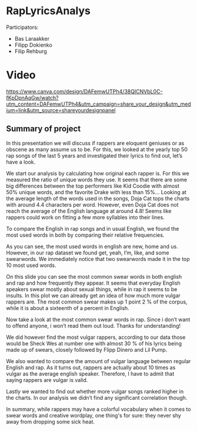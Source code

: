 # RapLyricsAnalys
Participators:
- Bas Laraakker
- Filipp Dokienko
- Filip Rehburg

# Video
https://www.canva.com/design/DAFemwUTPh4/38QICNVbL0C-fKpDpnAqGw/watch?utm_content=DAFemwUTPh4&utm_campaign=share_your_design&utm_medium=link&utm_source=shareyourdesignpanel

## Summary of project 
In this presentation we will discuss if rappers are eloquent geniuses or as obscene as many assume us to be. For this, we looked at the yearly top 50 rap songs of the last 5 years and investigated their lyrics to find out, let’s have a look.

We start our analysis by calculating how original each rapper is. For this we measured the ratio of unique words they use. It seems that there are some big differences between the top performers like Kid Coodie with almost 50% unique words, and the favorite Drake with less than 15%...
Looking at the average length of the words used in the songs, Doja Cat tops the charts with around 4.4 characters per word. However, even Doja Cat does not reach the average of the English language at around 4.8! Seems like rappers could work on fitting a few more syllables into their lines.



To compare the English in rap songs and in usual English, we found the most used words in both by comparing their relative frequencies.

As you can see, the most used words in english are new, home and us. However, in our rap dataset we found get, yeah, I’m, like, and some swearwords. We immediately notice that two swearwords made it in the top 10 most used words.



On this slide you can see the most common swear words in both english and rap and how frequently they appear. It seems that everyday English speakers swear mostly about sexual things, while in rap it seems to be insults. In this plot we can already get an idea of how much more vulgar rappers are. The most common swear makes up 1 point 2 % of the corpus, while it is about a sixteenth of a percent in English.

Now take a look at the most common swear words in rap. Since i don’t want to offend anyone, i won’t read them out loud. Thanks for understanding!

We did however find the most vulgar rappers, according to our data those would be Sheck Wes at number one with almost 30 % of his lyrics being made up of swears, closely followed by Flipp Dinero  and Lil Pump.

We also wanted to compare the amount of vulgar language between regular English and rap. As it turns out, rappers are actually about 10 times as vulgar as the average english speaker. Therefore, I have to admit that saying rappers are vulgar is valid.

Lastly we wanted to find out whether more vulgar songs ranked higher in the charts. In our analysis we didn’t find any significant correlation though.

In summary, while rappers may have a colorful vocabulary when it comes to swear words and creative wordplay, one thing's for sure: they never shy away from dropping some sick heat.
